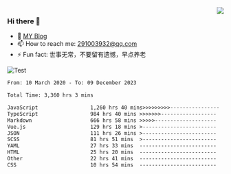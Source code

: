 <img align='right' src='https://github-readme-stats.vercel.app/api?username=niaogege&show_icons=true&theme=radical'/>

### Hi there 👋

- 🌱 [MY Blog](https://bythewayer.com/)
- 📫 How to reach me: 291003932@qq.com
- ⚡ Fun fact:  世事无常，不要留有遗憾，早点养老

![Test](https://github-readme-stats.vercel.app/api/top-langs/?username=niaogege&layout=compact)

<!--START_SECTION:waka-->

```txt
From: 10 March 2020 - To: 09 December 2023

Total Time: 3,360 hrs 3 mins

JavaScript                 1,260 hrs 40 mins>>>>>>>>>----------------   37.52 %
TypeScript                 984 hrs 40 mins >>>>>>>------------------   29.31 %
Markdown                   666 hrs 58 mins >>>>>--------------------   19.85 %
Vue.js                     129 hrs 18 mins >------------------------   03.85 %
JSON                       111 hrs 26 mins >------------------------   03.32 %
SCSS                       81 hrs 51 mins  >------------------------   02.44 %
YAML                       27 hrs 33 mins  -------------------------   00.82 %
HTML                       25 hrs 20 mins  -------------------------   00.75 %
Other                      22 hrs 41 mins  -------------------------   00.68 %
CSS                        10 hrs 54 mins  -------------------------   00.32 %
```

<!--END_SECTION:waka-->
